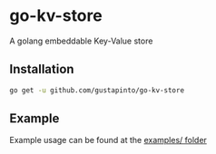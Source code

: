 # go-kv-store

A golang embeddable Key-Value store

## Installation

```bash
go get -u github.com/gustapinto/go-kv-store
```

## Example

Example usage can be found at the [examples/ folder](https://github.com/gustapinto/go-kv-store/tree/main/examples)
